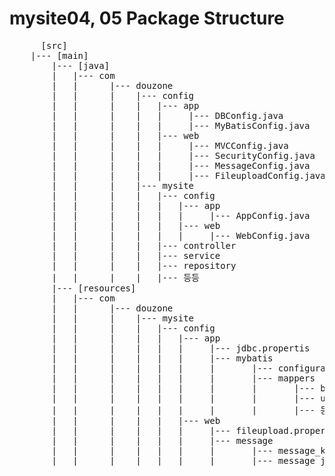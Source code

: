 # mysite04, 05 Package Structure

<pre>
      [src]
	|--- [main]
		|--- [java]
		|	|--- com
		|	|      |--- douzone
		|	|      |	|--- config
		|	|      |	|	|--- app
		|	|      |	|	|     |--- DBConfig.java
		|	|      |	|	|     |--- MyBatisConfig.java
		|	|      |	|	|--- web
		|	|      |	|	|     |--- MVCConfig.java
		|	|      |	|	|     |--- SecurityConfig.java
		|	|      |	|	|     |--- MessageConfig.java
		|	|      |	|	|     |--- FileuploadConfig.java
		|	|      |	|--- mysite
		|	|      |	|	|--- config
		|	|      |	|	|	|--- app
		|	|      |	|	|	|     |--- AppConfig.java
		|	|      |	|	|	|--- web
		|	|      |	|	|	|     |--- WebConfig.java
		|	|      |	|	|--- controller
		|	|      |	|	|--- service
		|	|      |	|	|--- repository
		|	|      |	|	|--- 등등		
		|--- [resources]
		|	|--- com
		|	|      |--- douzone
		|	|      |	|--- mysite
		|	|      |	|	|--- config
		|	|      |	|	|	|--- app
		|	|      |	|	|	|     |--- jdbc.propertis
		|	|      |	|	|	|     |--- mybatis
		|	|      |	|	|	|     |	      |--- configuration.xml
		|	|      |	|	|	|     |	      |--- mappers
		|	|      |	|	|	|     |	      |	      |--- board.xml
		|	|      |	|	|	|     |	      |       |--- user.xml
		|	|      |	|	|	|     |	      |       |--- 등등
		|	|      |	|	|	|--- web
		|	|      |	|	|	|     |--- fileupload.properties
		|	|      |	|	|	|     |--- message
		|	|      |	|	|	|     |	      |--- message_ko.properties
		|	|      |	|	|	|     |       |--- message_jp.properties
</pre>
